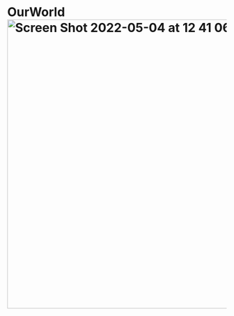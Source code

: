 # OurWorld<img width="663" alt="Screen Shot 2022-05-04 at 12 41 06 AM" src="https://user-images.githubusercontent.com/73661058/196515399-551565dd-3403-4cba-8c28-9a45683f5bf4.png">
